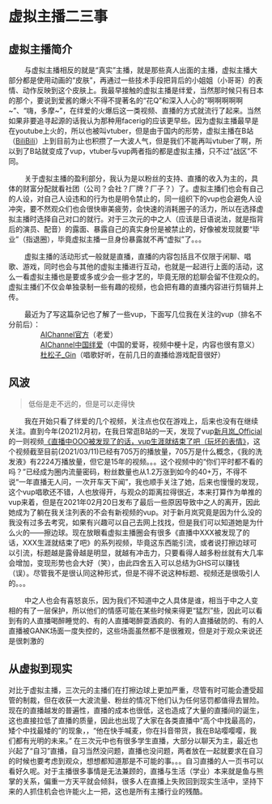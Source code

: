 # 虚拟主播二三事

## 虚拟主播简介
&nbsp;&nbsp;&nbsp;&nbsp;&nbsp;&nbsp;&nbsp;&nbsp;与虚拟主播相反的就是“真实”主播，就是那些真人出面的主播，虚拟主播大部分都是使用动画的“皮肤”，再通过一些技术手段把背后的小姐姐（小哥哥）的表情、动作反映到这个皮肤上。我最早接触的虚拟主播是绊爱，当然那时候只有日本的那个，要说到爱酱的爆火不得不提著名的“花Q”和深入人心的“啊啊啊啊啊~”、“嗨，多摩~”，在绊爱的火爆后这一类视频、直播的方式就流行了起来。当然如果非要追寻起源的话我认为那种用facerig的应该更早些。因为虚拟主播最早是在youtube上火的，所以也被叫vtuber，但是由于国内的形势，虚拟主播在B站（[BiliBili](https://www.bilibili.com/)）上到目前为止也积攒了一大波人气，但是我们不能再叫vtuber了啊，所以到了B站就变成了vup，vtuber与vup两者指的都是虚拟主播，只不过“战区”不同。

&nbsp;&nbsp;&nbsp;&nbsp;&nbsp;&nbsp;&nbsp;&nbsp;关于虚拟主播的盈利部分，我认为是以粉丝的支持、直播的收入为主的，具体的财富分配就看社团（公司？会社？厂牌？厂子？）了。虚拟主播们也会有自己的人设，对自己人设违和的行为也是明令禁止的，同一组织下的vup也会避免人设冲突，要不然观众们也会很快审美疲劳，会快速的消耗圈子的活力，所以在选择虚拟主播时选择自己对口的就行。对于三次元的中之人（应该是日语说法，就是指背后的演员、配音）的露面、暴露自己的真实身份是被禁止的，好像被发现就要“毕业”（指退圈），毕竟虚拟主播一旦身份暴露就不再“虚拟”了。。。

&nbsp;&nbsp;&nbsp;&nbsp;&nbsp;&nbsp;&nbsp;&nbsp;虚拟主播的活动形式一般就是直播，直播的内容包括且不仅限于闲聊、唱歌、游戏，同时也会与其他的虚拟主播进行互动，也就是一起进行上面的活动，这么一看虚拟主播也是要或多或少会一些才艺的，毕竟无限的尬聊会留不住观众的。虚拟主播们不仅会单独录制一些有趣的视频，也会把有趣的直播内容进行剪辑并上传。

&nbsp;&nbsp;&nbsp;&nbsp;&nbsp;&nbsp;&nbsp;&nbsp;最近为了写这篇杂记也了解了一些vup，下面写几位我在关注的vup（排名不分前后）：<br>
&nbsp;&nbsp;&nbsp;&nbsp;&nbsp;&nbsp;&nbsp;&nbsp;&nbsp;&nbsp;&nbsp;&nbsp;&nbsp;&nbsp;&nbsp;&nbsp;[AIChannel官方](https://space.bilibili.com/1473830)（老爱）<br>
&nbsp;&nbsp;&nbsp;&nbsp;&nbsp;&nbsp;&nbsp;&nbsp;&nbsp;&nbsp;&nbsp;&nbsp;&nbsp;&nbsp;&nbsp;&nbsp;[AIChannel中国绊爱](https://space.bilibili.com/484322035)（中国的爱哥，视频中梗十足，内容也很有意义）<br>
&nbsp;&nbsp;&nbsp;&nbsp;&nbsp;&nbsp;&nbsp;&nbsp;&nbsp;&nbsp;&nbsp;&nbsp;&nbsp;&nbsp;&nbsp;&nbsp;[杜松子_Gin](https://space.bilibili.com/471460273)（唱歌好听，在前几日的直播给游戏配音很好）<br>

## 风波

>低俗是走不远的，但是可以走得快

&nbsp;&nbsp;&nbsp;&nbsp;&nbsp;&nbsp;&nbsp;&nbsp;我在开始只看了绊爱的几个视频，关注点也仅在游戏上，后来也没有在继续关注。直到今年(2021)2月初，在我日常逛B站的一天，发现了vup[新月岚_Official](https://space.bilibili.com/483419193/)的一则视频[《直播中OOO被发现了的话，vup生涯就结束了吧（玩坏的表情》](https://www.bilibili.com/video/BV14p4y1s79u)，这个视频截至目前(2021/03/11)已经有705万的播放量，705万是什么概念，《我的洗发液》有2224万播放量，但它是15年的视频。。。这个视频中的“你们平时都不看的吗？”已经成为圈内流量密码，粉丝数量也从1.2万涨到如今的40+万，不得不说“一年直播无人问，一次开车天下闻”，我也顺手关注了她，后来也慢慢的发现，这个vup唱歌还不错，人也放得开，与观众的距离拉得很近，本来打算作为单推的vup来着，但是在2021年02月20日发布了最后一些原因导致中之人的离开，因此她成为了躺在我关注列表的不会有新视频的vup。对于新月岚究竟是因为什么没的我没有过多去考究，如果有兴趣可以自己去网上找找，但是我们可以知道她是为什么火的——擦边球。现在放眼看虚拟主播圈会有很多《直播中XXX被发现了的话，XXX生涯就结束了吧》的系列视频，毕竟这东西能引流，或者说打擦边球可以引流，标题越是露骨越是明显，就越有冲击力，只要看得人越多粉丝就有大几率会增加，变现形势也会大好（笑），由此四舍五入可以总结为GHS可以赚钱（误）。尽管我不是很认同这种形式，但是不得不说这种标题、视频还是很吸引人的。。。

&nbsp;&nbsp;&nbsp;&nbsp;&nbsp;&nbsp;&nbsp;&nbsp;中之人也会有喜怒哀乐，因为我们不知道中之人具体是谁，相当于中之人变相的有了一层保护，所以他们的情感可能在某些时候来得更“猛烈”些，因此可以看到有的人直播喝醉睡觉的、有的人直播喝醉耍酒疯的、有的人直播破防的、有的人直播被GANK场面一度失控的，这些场面虽然都不是很雅观，但是对于观众来说还是很刺激的


## 从虚拟到现实

对比于虚拟主播，三次元的主播们在打擦边球上更加严重，尽管有时可能会遭受超管的制裁，但在收获一大波流量、粉丝的情况下他们认为任何惩罚都值得去冒险。现在的直播越发的普遍性，直播的成本也很低，这也造成了大量的直播间的诞生，这也直接拉低了直播的质量，因此也出现了大家在各类直播中“高个中找最高的，矮个中找最矮的”的现象，，“他在快手喊麦，你在抖音带货，我在B站嘤嘤嘤，我们都有光明的未来。”
在三次元中也有很多学生直播，大部分以聊天为主，最近也兴起了“自习”直播，自习当然没问题，直播也没问题，两者放在一起就要求在自习的时候也要考虑到观众，想想都知道那是不可能的事。。。自习直播的人一页书可以看好久呢。对于主播很多事情是无法兼顾的，直播与生活（学业）本来就是鱼与熊掌的关系，偏重一方天平就会倾斜，很多人在直播上失败回到现实生活中，坚持下来的人抓住机会也许能火上一把，这也是所有主播行业的残酷。